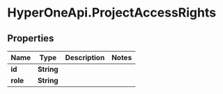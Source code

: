 # HyperOneApi.ProjectAccessRights

## Properties
Name | Type | Description | Notes
------------ | ------------- | ------------- | -------------
**id** | **String** |  | 
**role** | **String** |  | 


